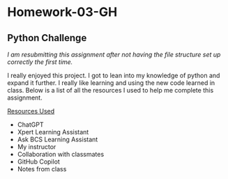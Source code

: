 # Homework-03-GH

## Python Challenge

*I am resubmitting this assignment after not having the file structure set up correctly the first time.*

I really enjoyed this project. I got to lean into my knowledge of python and expand it further. I really like learning and using the new code learned in class. Below is a list of all the resources I used to help me complete this assignment.

<u>Resources Used</u>
* ChatGPT
* Xpert Learning Assistant
* Ask BCS Learning Assistant
* My instructor
* Collaboration with classmates
* GitHub Copilot
* Notes from class
  
